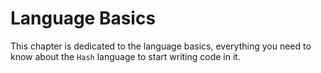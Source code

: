 # Language Basics

This chapter is dedicated to the language basics, everything you need to know about the `Hash` language
to start writing code in it.

<!--
- Variables and mutability
- Functions
- Primitive types (+tuples) (+type assertions)
- Control flow
- Operators
- Structs and enums
- Modules and visibility
- Patterns
- Traits and impls
- Type functions
- Memory management and pointers
- Directives
-->
